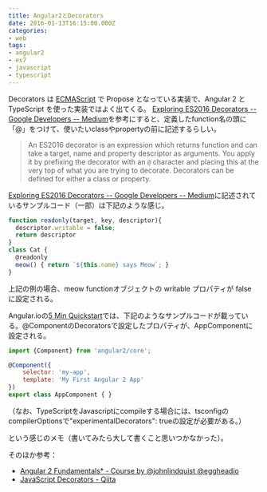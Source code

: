 ```yaml
---
title: Angular2とDecorators
date: 2016-01-13T16:15:00.000Z
categories:
- web
tags:
- angular2
- es7
- javascript
- typescript
---
```

Decorators は [ECMAScript](https://github.com/tc39/ecma262) で Propose となっている実装で、Angular 2 と TypeScript を使った実装ではよく出てくる。 [Exploring ES2016 Decorators -- Google Developers -- Medium](https://medium.com/google-developers/exploring-es7-decorators-76ecb65fb841)を参考にすると、定義したfunction名の頭に「@」をつけて、使いたいclassやpropertyの前に記述するらしい。

<!-- more -->

> An ES2016 decorator is an expression which returns function and can take a target, name and property descriptor as arguments. You apply it by prefixing the decorator with an `@` character and placing this at the very top of what you are trying to decorate. Decorators can be defined for either a class or property.

[Exploring ES2016 Decorators -- Google Developers -- Medium](https://medium.com/google-developers/exploring-es7-decorators-76ecb65fb841)に記述されているサンプルコード（一部）は下記のような感じ。

```javascript
function readonly(target, key, descriptor){
  descriptor.writable = false;
  return descriptor
}
class Cat {
  @readonly
  meow() { return `${this.name} says Meow`; }
}
```

上記の例の場合、meow functionオブジェクトの writable プロパティが false に設定される。

Angular.ioの[5 Min Quickstart](https://angular.io/docs/ts/latest/quickstart.html)では、下記のようなサンプルコードが載っている。@ComponentのDecoratorsで設定したプロパティが、AppComponentに設定される。

```javascript
import {Component} from 'angular2/core';

@Component({
    selector: 'my-app',
    template: 'My First Angular 2 App'
})
export class AppComponent { }
```

（なお、TypeScriptをJavascriptにcompileする場合には、tsconfigのcompilerOptionsで"experimentalDecorators": trueの設定が必要がある。）

という感じのメモ（書いてみたら大して書くこと思いつかなかった）。

そのほか参考：

*   [Angular 2 Fundamentals* - Course by @johnlindquist @eggheadio](https://egghead.io/series/angular-2-fundamentals)
*   [JavaScript Decorators - Qiita](http://qiita.com/armorik83/items/e3a0ce67f569ddc4b432)
